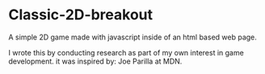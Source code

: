 # Classic-2D-breakout
A simple 2D game made with javascript inside of an html based web page.

I wrote this by conducting research as part of my own interest in game development.
it was inspired by: Joe Parilla at MDN.

